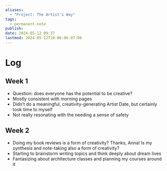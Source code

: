 ```yaml
---
aliases:
  - "Project: The Artist's Way"
tags:
  - permanent-note
publish: 
date: 2024-05-12 09:37
lastmod: 2024-05-12T10:06:06-07:00
---
```

# Log

## Week 1

- Question: does everyone has the potential to be creative?
- Mostly consistent with morning pages
- Didn’t do a meaningful, creativity-generating Artist Date, but certainly took time to myself
- Not really resonating with the needing a sense of safety

## Week 2

- Doing my book reviews is a form of creativity? Thanks, Anna! Is my synthesis and note-taking also a form of creativity?
- Starting to brainstorm writing topics and think deeply about dream lives
- Fantasizing about architecture classes and planning my courses around it